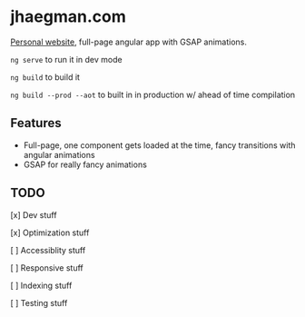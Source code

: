 # jhaegman.com

[Personal website](https://www.jhaegman.com), full-page angular app with GSAP animations.

`ng serve` to run it in dev mode

`ng build` to build it

`ng build --prod --aot` to built in in production w/ ahead of time compilation

## Features

- Full-page, one component gets loaded at the time, fancy transitions with angular animations
- GSAP for really fancy animations

## TODO

[x] Dev stuff

[x] Optimization stuff

[ ] Accessiblity stuff

[ ] Responsive stuff

[ ] Indexing stuff

[ ] Testing stuff

